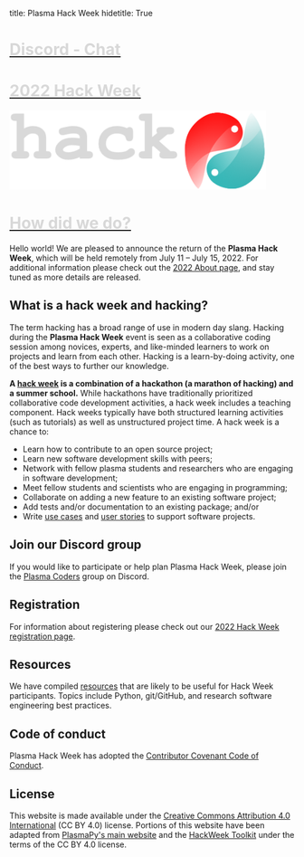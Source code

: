title: Plasma Hack Week
hidetitle: True

<!-- Feature Cards -->

<div class="feature-row" style="margin-bottom: 16px">
    <!-- Feature 1 -->
    <div class="feature-column">
        <a class="feature-link" href="https://discord.gg/HdsZkp9M35">
        <div class="feature-card"
              style="background: linear-gradient(to left,
                                 var(--plasmapy-darkblue) 0%,
                                 var(--plasmapy-light-red) 200%);">
            <div>
                <h1 style="color: #d8d8d8; font-weight: bold">
                    Discord - Chat
                </h1>
                <!--
                <h1 style="color: #d8d8d8; font-weight: bold">
                    Chat
                </h1>
                -->
            </div>
        </div>
        </a>
    </div>
    <!-- Feature 2 -->
    <div class="feature-column">
        <a class="feature-link" href="2022/about">
        <div class="feature-card"
              style="background-image: none;
                     background-color: var(--plasmapy-darkblue)">
            <div>
                <h1 style="color: #d8d8d8; margin-bottom: 18px; font-weight: bold">
                    2022 Hack Week
                </h1>
                <img src="/images/hack_logo(v7)_light.png" alt="" style="max-width: 90%">
            </div>
        </div>
        </a>
    </div>
    <!-- Feature 3 -->
    <div class="feature-column">
        <a class="feature-link" href="2022/exit_survey">
        <div class="feature-card"
              style="background: linear-gradient(to right,
                                 var(--plasmapy-darkblue) 0%,
                                 var(--plasmapy-bluegreen) 200%);">
            <div>
                <h1 style="color: #d8d8d8; font-weight: bold">
                    How did we do?
                </h1>
            </div>
        </div>
        </a>
    </div>
</div>

Hello world! We are pleased to announce the return of the **Plasma
Hack Week**, which will be held remotely from July 11 – July 15, 2022. For
additional information please check out the
[2022 About page](./2022/about), and stay tuned as more details are
released.

## What is a hack week and hacking?

The term hacking has a broad range of use in modern day slang. Hacking
during the **Plasma Hack Week** event is seen as a collaborative
coding session among novices, experts, and like-minded learners to work
on projects and learn from each other. Hacking is a learn-by-doing
activity, one of the best ways to further our knowledge.

**A [hack week](https://doi.org/10.1073/pnas.1717196115) is a combination
of a hackathon (a marathon of hacking) and a summer school.** While
hackathons have traditionally prioritized collaborative code development
activities, a hack week includes a teaching component. Hack weeks
typically have both structured learning activities (such as tutorials) as
well as unstructured project time. A hack week is a chance to:

- Learn how to contribute to an open source project;
- Learn new software development skills with peers;
- Network with fellow plasma students and researchers who are engaging
  in software development;
- Meet fellow students and scientists who are engaging in programming;
- Collaborate on adding a new feature to an existing software project;
- Add tests and/or documentation to an existing package; and/or
- Write [use cases](https://en.wikipedia.org/wiki/Use_case) and
  [user stories](https://en.wikipedia.org/wiki/User_story) to support
  software projects.

## Join our Discord group

If you would like to participate or help plan Plasma Hack Week, please
join the [Plasma Coders](https://discord.gg/HdsZkp9M35) group on Discord.

## Registration

For information about registering please check out our
[2022 Hack Week registration page](./2022/registration).

<!--
## Installing software for the Hack Week

Please follow these [installation instructions](/2022/install) if you
would like to install any of the software needed for the Hack Week.

Alternatively, clicking on the following binder link will initialize a
Python environment that can be run from your browser.  This environment
will have most of the Python packages needed for the week pre-installed,
along with `git`.

[![Binder](https://mybinder.org/badge_logo.svg)](https://mybinder.org/v2/gh/PlasmaPy/hack-week/HEAD)
-->

## Resources

We have compiled [resources](./resources) that are likely to be useful
for Hack Week participants. Topics include Python, git/GitHub, and
research software engineering best practices.

## Code of conduct

Plasma Hack Week has adopted the [Contributor Covenant Code of
Conduct](https://www.contributor-covenant.org/version/2/0/code_of_conduct/).

<!--
## Python tutorials

We held two [tutorials to introduce Python](./2022/python) to
participants who are new to Python.  These tutorials were held
the week before the Hack Week on Monday, June 21 and Tuesday, June 22 at
15 UTC (5 pm CEST / 11 am EDT / 8 am PDT).
-->

## License

This website is made available under the [Creative Commons Attribution 4.0
International](https://creativecommons.org/licenses/by/4.0/) (CC BY 4.0)
license. Portions of this website have been adapted from
[PlasmaPy's main website](https://www.plasmapy.org/) and the
[HackWeek Toolkit](https://uwescience.github.io/HackWeek-Toolkit/#)
under the terms of the CC BY 4.0 license.
